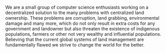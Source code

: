 We are a small group of computer science enthusiasts working on a decentralized solution to the many problems with centralized land ownership. 
These problems are corruption, land grabbing, environmental damage and many more, which do not only result in extra costs for any government and landowner but also threaten the existence of indigenous populations, farmers or other not very wealthy and influential populations. 
Believing that the current global systems of land management are fundamentally flawed we strive to change the world for the better.
